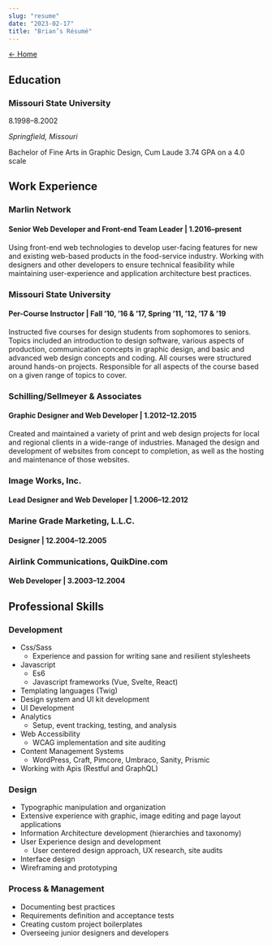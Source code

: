 ```yaml
---
slug: "resume"
date: "2023-02-17"
title: "Brian’s Résumé"
---
```


[← Home](/)

## Education

### Missouri State University
8.1998–8.2002

_Springfield, Missouri_

Bachelor of Fine Arts in Graphic Design, Cum Laude
3.74 GPA on a 4.0 scale

## Work Experience

### Marlin Network

#### Senior Web Developer and Front-end Team Leader | 1.2016–present
Using front-end web technologies to develop user-facing features for new and existing web-based products in the food-service industry. Working with designers and other developers to ensure technical feasibility while maintaining user-experience and application architecture best practices. 

### Missouri State University

#### Per-Course Instructor | Fall ’10, ’16 & ’17, Spring ’11, ’12, ’17 & ’19
Instructed five courses for design students from sophomores to seniors. Topics included an introduction to design software, various aspects of production, communication concepts in graphic design, and basic and advanced web design concepts and coding. All courses were structured around hands-on projects. Responsible for all aspects of the course based on a given range of topics to cover.

### Schilling/Sellmeyer & Associates

#### Graphic Designer and Web Developer | 1.2012–12.2015
Created and maintained a variety of print and web design projects for local and regional clients in a wide-range of industries. Managed the design and development of websites from concept to completion, as well as the hosting and maintenance of those websites.

### Image Works, Inc.

#### Lead Designer and Web Developer | 1.2006–12.2012

### Marine Grade Marketing, L.L.C.

#### Designer | 12.2004–12.2005

### Airlink Communications, QuikDine.com

#### Web Developer | 3.2003–12.2004

## Professional Skills

### Development

- Css/Sass 
	- Experience and passion for writing sane and resilient stylesheets
- Javascript
	- Es6
	- Javascript frameworks (Vue, Svelte, React)
- Templating languages (Twig)
- Design system and UI kit development
- UI Development 
- Analytics
	- Setup, event tracking, testing, and analysis
- Web Accessibility
	- WCAG implementation and site auditing
- Content Management Systems
	- WordPress, Craft, Pimcore, Umbraco, Sanity, Prismic
- Working with Apis (Restful and GraphQL)

### Design

- Typographic manipulation and organization
- Extensive experience with graphic, image editing and page layout applications
- Information Architecture development (hierarchies and taxonomy)
- User Experience design and development
	- User centered design approach, UX research, site audits
- Interface design
- Wireframing and prototyping

### Process & Management 

- Documenting best practices
- Requirements definition and acceptance tests
- Creating custom project boilerplates
- Overseeing junior designers and developers
